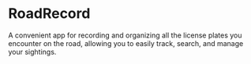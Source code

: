 # RoadRecord
A convenient app for recording and organizing all the license plates you encounter on the road, allowing you to easily track, search, and manage your sightings.
